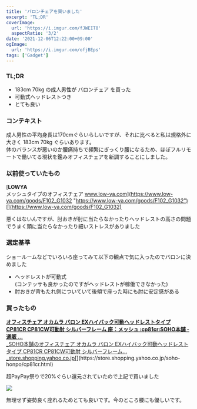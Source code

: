 ```yaml
---
title: 'バロンチェアを買いました'
excerpt: 'TL;DR'
coverImage: 
  url: 'https://i.imgur.com/fJWEIT8'
  aspectRatio: '3/2'
date: '2021-12-06T12:22:00+09:00'
ogImage:
  url: 'https://i.imgur.com/ofjBEps'
tags: ['Gadget']
---
```


### TL;DR

*   183cm 70kg の成人男性が バロンチェア を買った
*   可動式ヘッドレストつき
*   とても良い

### コンテキスト

成人男性の平均身長は170cmぐらいらしいですが、それに比べると私は規格外に大きく 183cm 70kg ぐらいあります。  
体のバランスが悪いのか腰痛持ちで頻繁にぎっくり腰になるため、ほぼフルリモートで働いてる現状を鑑みオフィスチェアを新調することにしました。

### 以前使っていたもの

[**LOWYA**  
メッシュタイプのオフィスチェア www.low-ya.com](https://www.low-ya.com/goods/F102_G1032 "https://www.low-ya.com/goods/F102_G1032")[](https://www.low-ya.com/goods/F102_G1032)

悪くはないんですが、肘おきが肘に当たらなかったりヘッドレストの高さの問題でうまく頭に当たらなかったり細いストレスがありました

### 選定基準

ショールームなどでいろいろ座ってみて以下の観点で気に入ったのでバロンに決めました

*   ヘッドレストが可動式   
    (コンテッサも良かったのですがヘッドレストが稼働できなかった)
*   肘おきが背もたれ側についていて後傾で座った時にも肘に安定感がある

### 買ったもの

[**オフィスチェア オカムラ バロン EXハイバック可動ヘッドレストタイプ CP81CR CP81CW可動肘 シルバーフレーム 座：メッシュ :cp81cr:SOHO本舗 - 通販 …**  
_SOHO本舗のオフィスチェア オカムラ バロン EXハイバック可動ヘッドレストタイプ CP81CR CP81CW可動肘 シルバーフレーム…_store.shopping.yahoo.co.jp](https://store.shopping.yahoo.co.jp/soho-honpo/cp81cr.html "https://store.shopping.yahoo.co.jp/soho-honpo/cp81cr.html")[](https://store.shopping.yahoo.co.jp/soho-honpo/cp81cr.html)

超PayPay祭りで20%ぐらい還元されていたので上記で買いました

![](https://i.imgur.com/ofjBEps.png)

無理せず姿勢良く座れるためとても良いです。今のところ腰にも優しいです。